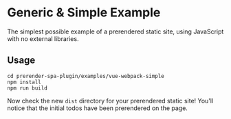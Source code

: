 # Generic & Simple Example

The simplest possible example of a prerendered static site, using JavaScript with no external libraries.

## Usage

```
cd prerender-spa-plugin/examples/vue-webpack-simple
npm install
npm run build
```

Now check the new `dist` directory for your prerendered static site! You'll notice that the initial todos have been prerendered on the page.
